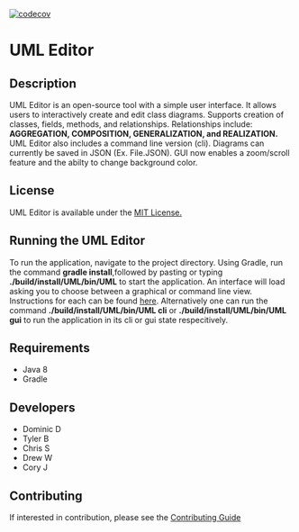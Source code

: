 [![codecov](https://codecov.io/gh/mucsci-students/2020fa-420-Schwifty/branch/develop/graph/badge.svg?token=M2M786YASI)](https://codecov.io/gh/mucsci-students/2020fa-420-Schwifty)
# UML Editor

## Description
UML Editor is an open-source tool with a simple user interface. It allows users to interactively create and edit class diagrams. Supports creation of classes, fields, methods, and relationships. Relationships include: **AGGREGATION, COMPOSITION, GENERALIZATION, and REALIZATION.** UML Editor also includes a command line version (cli). Diagrams can currently be saved in JSON (Ex. File.JSON). GUI now enables a zoom/scroll feature and the abilty to change background color.

## License
UML Editor is available under the [MIT License.](https://github.com/mucsci-students/2020fa-420-Schwifty/blob/develop/LICENSE)

## Running the UML Editor
To run the application, navigate to the project directory. Using Gradle, run the command **gradle install**,followed by pasting or typing **./build/install/UML/bin/UML** to start the application. An interface will load asking you to choose between a graphical or command line view. Instructions for each can be found [here](https://github.com/mucsci-students/2020fa-420-Schwifty/blob/develop/UserGuide.md). Alternatively one can run the command **./build/install/UML/bin/UML cli** or **./build/install/UML/bin/UML gui** to run the application in its cli or gui state respecitively.

## Requirements
* Java 8
* Gradle

## Developers
* Dominic D
* Tyler B
* Chris S
* Drew W
* Cory J

## Contributing 
If interested in contribution, please see the [Contributing Guide](https://github.com/mucsci-students/2020fa-420-Schwifty/blob/develop/CONTRIBUTING.md)



